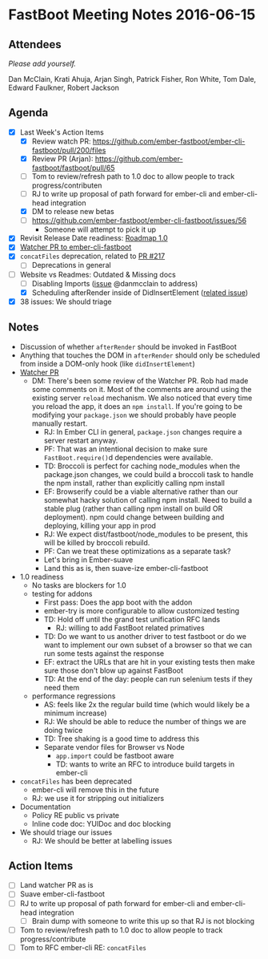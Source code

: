 # FastBoot Meeting Notes 2016-06-15

## Attendees

_Please add yourself._

Dan McClain, Krati Ahuja, Arjan Singh, Patrick Fisher, Ron White, Tom
Dale, Edward Faulkner, Robert Jackson

## Agenda

- [x] Last Week's Action Items
  - [x] Review watch PR:
        https://github.com/ember-fastboot/ember-cli-fastboot/pull/200/files
  - [x] Review PR (Arjan):
        https://github.com/ember-fastboot/fastboot/pull/65
  - [ ] Tom to review/refresh path to 1.0 doc to allow people to track
        progress/contributen
  - [ ] RJ to write up proposal of path forward for ember-cli and
        ember-cli-head integration
  - [x] DM to release new betas
  - [ ] https://github.com/ember-fastboot/ember-cli-fastboot/issues/56
    - Someone will attempt to pick it up
- [x] Revisit Release Date readiness: [Roadmap 1.0](https://github.com/ember-fastboot/ember-cli-fastboot/issues/98)
- [x] [Watcher PR to ember-cli-fastboot](https://github.com/ember-fastboot/ember-cli-fastboot/pull/200/files)
- [x] `concatFiles` deprecation, related to [PR #217](https://github.com/ember-fastboot/ember-cli-fastboot/pull/217#issuecomment-226207533)
  - [ ] Deprecations in general
- [ ] Website vs Readmes: Outdated & Missing docs
  - [ ] Disabling Imports
        ([issue](https://github.com/ember-fastboot/ember-cli-fastboot/issues/57)
        @danmcclain to address)
  - [x] Scheduling afterRender inside of DidInsertElement ([related issue](https://github.com/ember-fastboot/ember-cli-fastboot/issues/207))
- [x] 38 issues: We should triage

## Notes

- Discussion of whether `afterRender` should be invoked in FastBoot
- Anything that touches the DOM in `afterRender` should only be
  scheduled from inside a DOM-only hook (like `didInsertElement`)
- [Watcher PR](https://github.com/ember-fastboot/ember-cli-fastboot/pull/200)
  - DM: There's been some review of the Watcher PR. Rob had made some
    comments on it. Most of the comments are around using the existing
    server `reload` mechanism. We also noticed that every time you reload
    the app, it does an `npm install`. If you're going to be modifying your
    `package.json` we should probably have people manually restart.
    - RJ: In Ember CLI in general, `package.json` changes require a
      server restart anyway.
    - PF: That was an intentional decision to make sure
      `FastBoot.require()`d dependencies were available.
    - TD: Broccoli is perfect for caching node_modules when the
      package.json changes, we could build a broccoli task to handle the
      npm install, rather than explicitly calling npm install
    - EF: Browserify could be a viable alternative rather than our
      somewhat hacky solution of calling npm install. Need to build a
      stable plug (rather than calling npm install on build OR deployment).
      npm could change between building and deploying, killing your app in
      prod
    - RJ: We expect dist/fastboot/node_modules to be present, this will
      be killed by broccoli rebuild.
    - PF: Can we treat these optimizations as a separate task?
    - Let's bring in Ember-suave
    - Land this as is, then suave-ize ember-cli-fastboot
- 1.0 readiness
  - No tasks are blockers for 1.0
  - testing for addons
    - First pass: Does the app boot with the addon
    - ember-try is more configurable to allow customized
      testing
    - TD: Hold off until the grand test unification RFC lands
      - RJ: willing to add FastBoot related primatives
    - TD: Do we want to us another driver to test fastboot or
      do we want to implement our own subset of a browser so
      that we can run some tests against the response
    - EF: extract the URLs that are hit in your existing tests
      then make sure those don't blow up against FastBoot
    - TD: At the end of the day: people can run selenium tests
      if they need them
  - performance regressions
    - AS: feels like 2x the regular build time (which would
      likely be a minimum increase)
    - RJ: We should be able to reduce the number of things we
      are doing twice
    - TD: Tree shaking is a good time to address this
    - Separate vendor files for Browser vs Node
      - `app.import` could be fastboot aware
      - TD: wants to write an RFC to introduce build
        targets in ember-cli
- `concatFiles` has been deprecated
  - ember-cli will remove this in the future
  - RJ: we use it for stripping out initializers
- Documentation
  - Policy RE public vs private
  - Inline code doc: YUIDoc and doc blocking
- We should triage our issues
  - RJ: We should be better at labelling issues

## Action Items

- [ ] Land watcher PR as is
- [ ] Suave ember-cli-fastboot
- [ ] RJ to write up proposal of path forward for ember-cli and
      ember-cli-head integration
  - [ ] Brain dump with someone to write this up so that RJ is not
        blocking
- [ ] Tom to review/refresh path to 1.0 doc to allow people to track
      progress/contribute
- [ ] Tom to RFC ember-cli RE: `concatFiles`
